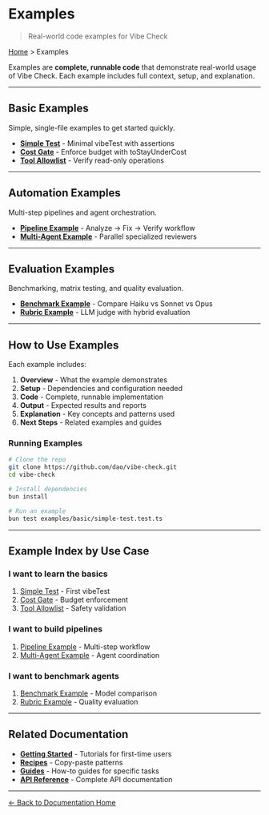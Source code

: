 # Examples

> Real-world code examples for Vibe Check

[Home](../) > Examples

Examples are **complete, runnable code** that demonstrate real-world usage of Vibe Check. Each example includes full context, setup, and explanation.

---

## Basic Examples

Simple, single-file examples to get started quickly.

- **[Simple Test](./basic/simple-test.md)** - Minimal vibeTest with assertions
- **[Cost Gate](./basic/cost-gate.md)** - Enforce budget with toStayUnderCost
- **[Tool Allowlist](./basic/tool-allowlist.md)** - Verify read-only operations

---

## Automation Examples

Multi-step pipelines and agent orchestration.

- **[Pipeline Example](./automation/pipeline-example.md)** - Analyze → Fix → Verify workflow
- **[Multi-Agent Example](./automation/multi-agent-example.md)** - Parallel specialized reviewers

---

## Evaluation Examples

Benchmarking, matrix testing, and quality evaluation.

- **[Benchmark Example](./evaluation/benchmark-example.md)** - Compare Haiku vs Sonnet vs Opus
- **[Rubric Example](./evaluation/rubric-example.md)** - LLM judge with hybrid evaluation

---

## How to Use Examples

Each example includes:

1. **Overview** - What the example demonstrates
2. **Setup** - Dependencies and configuration needed
3. **Code** - Complete, runnable implementation
4. **Output** - Expected results and reports
5. **Explanation** - Key concepts and patterns used
6. **Next Steps** - Related examples and guides

### Running Examples

```bash
# Clone the repo
git clone https://github.com/dao/vibe-check.git
cd vibe-check

# Install dependencies
bun install

# Run an example
bun test examples/basic/simple-test.test.ts
```

---

## Example Index by Use Case

### I want to learn the basics
1. [Simple Test](./basic/simple-test.md) - First vibeTest
2. [Cost Gate](./basic/cost-gate.md) - Budget enforcement
3. [Tool Allowlist](./basic/tool-allowlist.md) - Safety validation

### I want to build pipelines
1. [Pipeline Example](./automation/pipeline-example.md) - Multi-step workflow
2. [Multi-Agent Example](./automation/multi-agent-example.md) - Agent coordination

### I want to benchmark agents
1. [Benchmark Example](./evaluation/benchmark-example.md) - Model comparison
2. [Rubric Example](./evaluation/rubric-example.md) - Quality evaluation

---

## Related Documentation

- **[Getting Started](../getting-started/)** - Tutorials for first-time users
- **[Recipes](../recipes/)** - Copy-paste patterns
- **[Guides](../guides/)** - How-to guides for specific tasks
- **[API Reference](../api/)** - Complete API documentation

---

[← Back to Documentation Home](../)
